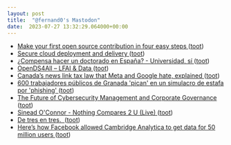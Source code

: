 ```yaml
---
layout: post
title:  "@fernand0's Mastodon"
date:  2023-07-27 13:32:29.064000+00:00
---
```

*  [Make your first open source contribution in four easy steps ](https://github.com/readme/guides/first-oss-contributio) ([toot](https://mastodon.social/@fernand0/110786297794682919))
*  [Secure cloud deployment and delivery ](https://github.com/readme/guides/github-actions-eli-lill) ([toot](https://mastodon.social/@fernand0/110786016642866375))
*  [¿Compensa hacer un doctorado en España? - Universidad, sí ](https://www.universidadsi.es/compensa-hacer-un-doctorado-en-espana) ([toot](https://mastodon.social/@fernand0/110785775573706561))
*  [OpenDS4All – LFAI & Data ](https://lfaidata.foundation/projects/opends4all) ([toot](https://mastodon.social/@fernand0/110785492663906124))
*  [Canada’s news link tax law that Meta and Google hate, explained ](https://www.vox.com/technology/2023/7/14/23794623/meta-google-canada-c-18-online-news-act-figh) ([toot](https://mastodon.social/@fernand0/110785350231849965))
*  [600 trabajadores públicos de Granada 'pican' en un simulacro de estafa por 'phishing' ](https://www.granadahoy.com/granada/Experimento-Ayuntamiento-Granada-pishing-secuestro-correos_0_1738926428.htm) ([toot](https://mastodon.social/@fernand0/110785164777695927))
*  [The Future of Cybersecurity Management and Corporate Governance ](https://www.testifysec.com/blog/shifting-liability-in-the-supply-chain) ([toot](https://mastodon.social/@fernand0/110784877435963300))
*  [Sinead O'Connor - Nothing Compares 2 U (Live) ](https://www.youtube.com/watch?v=NAOKzvL8dgk&feature=youtu.b) ([toot](https://mastodon.social/@fernand0/110781686492461646))
*  [De tres en tres.  ](https://avecesunafoto.wordpress.com/2023/07/26/de-tres-en-tres-2) ([toot](https://mastodon.social/@fernand0/110781590510912347))
*  [Here’s how Facebook allowed Cambridge Analytica to get data for 50 million users ](https://www.vox.com/2018/3/17/17134072/facebook-cambridge-analytica-trump-explained-user-dat) ([toot](https://mastodon.social/@fernand0/110781468129360467))
